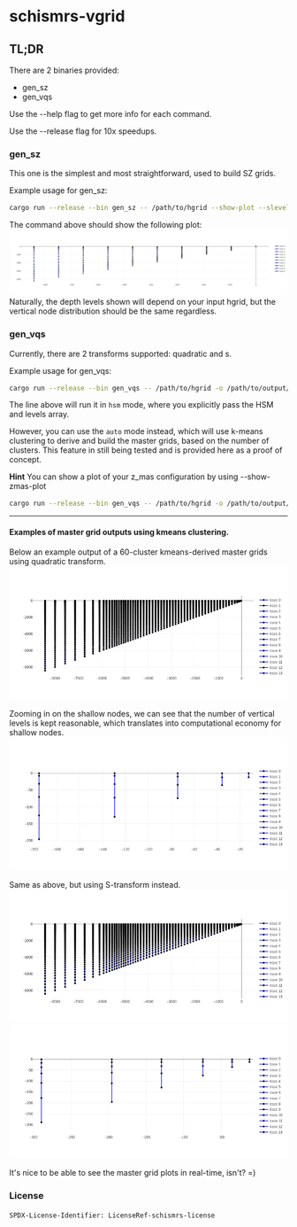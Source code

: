 # schismrs-vgrid

## TL;DR

There are 2 binaries provided:

- gen_sz
- gen_vqs

Use the --help flag to get more info for each command.

Use the --release flag for 10x speedups.

### gen_sz

This one is the simplest and most straightforward, used to build SZ grids.

Example usage for gen_sz:

```bash
cargo run --release --bin gen_sz -- /path/to/hgrid --show-plot --slevels=20 --theta-f=5 --theta-b=0.7 --critical-depth=5. -o vgrid.in
```

The command above should show the following plot:
![sz-20levels](./assets/sz_20levels.png)
Naturally, the depth levels shown will depend on your input hgrid, but the vertical node distribution should be the same regardless.

### gen_vqs

Currently, there are 2 transforms supported: quadratic and s.

Example usage for gen_vqs:

```bash
cargo run --release --bin gen_vqs -- /path/to/hgrid -o /path/to/output/vgrid.in --transform s --dz-bottom-min=1. --a-vqs0=-0.3 --theta-b=0. --theta-f=3. hsm --depths 50.0 60.0 80.0 110.0 150.0 200.0 260.0 330.0 410.0 500.0 600.0 8426.0 --nlevels 21 22 23 24 25 26 27 28 29 30 31 32
```

The line above will run it in `hsm` mode, where you explicitly pass the HSM and levels array.

However, you can use the `auto` mode instead, which will use k-means clustering to derive and build the master grids, based on the number of clusters.
This feature in still being tested and is provided here as a proof of concept.

**Hint** You can show a plot of your z_mas configuration by using --show-zmas-plot

```bash
cargo run --release --bin gen_vqs -- /path/to/hgrid -o /path/to/output/vgrid.in --transform s --dz-bottom-min=1. --a-vqs0=-0.3 --theta-b=0. --theta-f=3. auto --clusters 60
```

---

#### Examples of master grid outputs using kmeans clustering.

Below an example output of a 60-cluster kmeans-derived master grids using quadratic transform.
![kmeans-60clusters-quadratic](./assets/kmeans-60clusters-quadratic.png)

Zooming in on the shallow nodes, we can see that the number of vertical levels is kept reasonable, which translates into computational economy for shallow nodes.
![kmeans-zoomed-quadratic](./assets/kmeans-closeup-quadratic.png)

Same as above, but using S-transform instead.
![kmeans-60clusters-s](./assets/kmeans-60clusters-s.png)
![kmeans-zoomed-s](./assets/kmeans-closeup-s.png)

It's nice to be able to see the master grid plots in real-time, isn't? =)

### License

`SPDX-License-Identifier: LicenseRef-schismrs-license`
